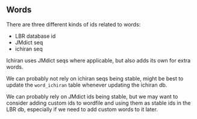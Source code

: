 ## Words
There are three different kinds of ids related to words:

- LBR database id
- JMdict seq
- ichiran seq

Ichiran uses JMdict seqs where applicable, but also adds its own for extra words.

We can probably not rely on ichiran seqs being stable, might be best to update the `word_ichiran` table whenever updating the ichiran db.

We can probably rely on JMdict ids being stable, but we may want to consider adding custom ids to wordfile and using them as stable ids in the LBR db, especially if we need to add custom words to it later.

